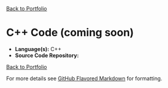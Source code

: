 [Back to Portfolio](./)

C++ Code (coming soon)
===============

-   **Language(s):** C++
-   **Source Code Repository:** <!--[features/mastering-markdown](https://guides.github.com/features/mastering-markdown/)  
    (Please [email me](mailto:example@csustudent.net?subject=GitHub%20Access) to request access.)-->



[Back to Portfolio](./)

For more details see [GitHub Flavored Markdown](https://guides.github.com/features/mastering-markdown/) for formatting.
